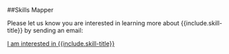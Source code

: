 ##Skills Mapper

Please let us know you are interested in learning more about {{include.skill-title}} by sending an email:

[I am interested in {{include.skill-title}}](mailto:i.am.interested.in@gcscc.site?subject={{include.skill-tag}})
